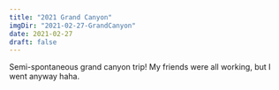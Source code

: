 ```yaml
---
title: "2021 Grand Canyon"
imgDir: "2021-02-27-GrandCanyon"
date: 2021-02-27
draft: false
---
```


Semi-spontaneous grand canyon trip! My friends were all working, but I went anyway haha.
